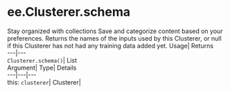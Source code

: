  
#  ee.Clusterer.schema 
Stay organized with collections  Save and categorize content based on your preferences. 
Returns the names of the inputs used by this Clusterer, or null if this Clusterer has not had any training data added yet. Usage| Returns  
---|---  
`Clusterer.schema()`| List  
Argument| Type| Details  
---|---|---  
this: `clusterer`| Clusterer|   
